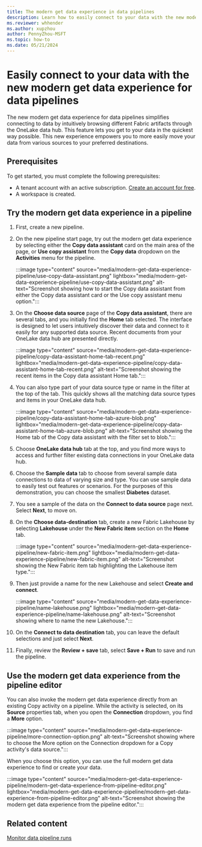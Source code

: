 ```yaml
---
title: The modern get data experience in data pipelines
description: Learn how to easily connect to your data with the new modern get data experience for data pipelines.
ms.reviewer: whhender
ms.author: xupzhou
author: PennyZhou-MSFT
ms.topic: how-to
ms.date: 05/21/2024
---
```


# Easily connect to your data with the new modern get data experience for data pipelines

The new modern get data experience for data pipelines simplifies connecting to data by intuitively browsing different Fabric artifacts through the OneLake data hub. This feature lets you get to your data in the quickest way possible. This new experience empowers you to more easily move your data from various sources to your preferred destinations.

## Prerequisites

To get started, you must complete the following prerequisites:

- A tenant account with an active subscription. [Create an account for free](../get-started/fabric-trial.md).
- A workspace is created.

## Try the modern get data experience in a pipeline

1. First, create a new pipeline.
1. On the new pipeline start page, try out the modern get data experience by selecting either the **Copy data assistant** card on the main area of the page, or **Use copy assistant** from the **Copy data** dropdown on the **Activities** menu for the pipeline.

   :::image type="content" source="media/modern-get-data-experience-pipeline/use-copy-data-assistant.png" lightbox="media/modern-get-data-experience-pipeline/use-copy-data-assistant.png" alt-text="Screenshot showing how to start the Copy data assistant from either the Copy data assistant card or the Use copy assistant menu option.":::

1. On the **Choose data source** page of the **Copy data assistant**, there are several tabs, and you initially find the **Home** tab selected. The interface is designed to let users intuitively discover their data and connect to it easily for any supported data source. Recent documents from your OneLake data hub are presented directly.

   :::image type="content" source="media/modern-get-data-experience-pipeline/copy-data-assistant-home-tab-recent.png" lightbox="media/modern-get-data-experience-pipeline/copy-data-assistant-home-tab-recent.png" alt-text="Screenshot showing the recent items in the Copy data assistant Home tab.":::

1. You can also type part of your data source type or name in the filter at the top of the tab. This quickly shows all the matching data source types and items in your OneLake data hub.

   :::image type="content" source="media/modern-get-data-experience-pipeline/copy-data-assistant-home-tab-azure-blob.png" lightbox="media/modern-get-data-experience-pipeline/copy-data-assistant-home-tab-azure-blob.png" alt-text="Screenshot showing the Home tab of the Copy data assistant with the filter set to blob.":::

1. Choose **OneLake data hub** tab at the top, and you find more ways to access and further filter existing data connections in your OneLake data hub.

1. Choose the **Sample data** tab to choose from several sample data connections to data of varying size and type. You can use sample data to easily test out features or scenarios. For the purposes of this demonstration, you can choose the smallest **Diabetes** dataset. 

1. You see a sample of the data on the **Connect to data source** page next. Select **Next**, to move on.

1. On the **Choose data-destination** tab, create a new Fabric Lakehouse by selecting **Lakehouse** under the **New Fabric item** section on the **Home** tab.
   
   :::image type="content" source="media/modern-get-data-experience-pipeline/new-fabric-item.png" lightbox="media/modern-get-data-experience-pipeline/new-fabric-item.png" alt-text="Screenshot showing the New Fabric item tab highlighting the Lakehouse item type.":::

1. Then just provide a name for the new Lakehouse and select **Create and connect**.

   :::image type="content" source="media/modern-get-data-experience-pipeline/name-lakehouse.png" lightbox="media/modern-get-data-experience-pipeline/name-lakehouse.png" alt-text="Screenshot showing where to name the new Lakehouse.":::

1. On the **Connect to data destination** tab, you can leave the default selections and just select **Next**.

1. Finally, review the **Review + save** tab, select **Save + Run** to save and run the pipeline.

## Use the modern get data experience from the pipeline editor

You can also invoke the modern get data experience directly from an existing Copy activity on a pipeline. While the activity is selected, on its **Source** properties tab, when you open the **Connection** dropdown, you find a **More** option.

:::image type="content" source="media/modern-get-data-experience-pipeline/more-connection-option.png" alt-text="Screenshot showing where to choose the More option on the Connection dropdown for a Copy activity's data source.":::

When you choose this option, you can use the full modern get data experience to find or create your data.

:::image type="content" source="media/modern-get-data-experience-pipeline/modern-get-data-experience-from-pipeline-editor.png" lightbox="media/modern-get-data-experience-pipeline/modern-get-data-experience-from-pipeline-editor.png" alt-text="Screenshot showing the modern get data experience from the pipeline editor.":::

## Related content

[Monitor data pipeline runs](monitor-pipeline-runs.md)
